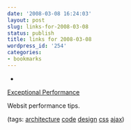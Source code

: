 ```yaml
---
date: '2008-03-08 16:24:03'
layout: post
slug: links-for-2008-03-08
status: publish
title: links for 2008-03-08
wordpress_id: '254'
categories:
- bookmarks
---
```



	
  * 
		

[Exceptional Performance](http://developer.yahoo.com/performance/)


		

Websit performance tips.


		

(tags: [architecture](http://del.icio.us/eob/architecture) [code](http://del.icio.us/eob/code) [design](http://del.icio.us/eob/design) [css](http://del.icio.us/eob/css) [ajax](http://del.icio.us/eob/ajax))


	



